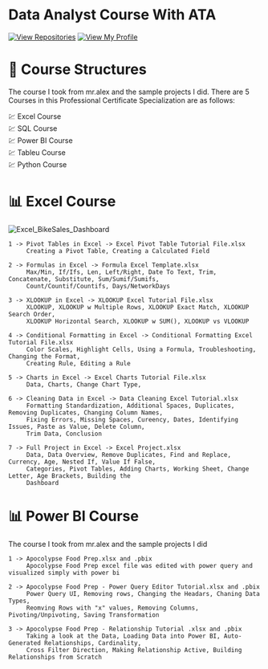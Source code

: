 # Data Analyst Course With ATA


[![View Repositories](https://img.shields.io/badge/View-My_Repositories-blue?logo=GitHub)](https://github.com/BariscanBilgen?tab=repositories)
[![View My Profile](https://img.shields.io/badge/View-My_Profile-green?logo=GitHub)](https://github.com/BariscanBilgen) 

# 📙 Course Structures
The course I took from mr.alex and the sample projects I did. There are 5 Courses in this Professional Certificate Specialization are as follows:

 💹 Excel Course <br>
 💹 SQL Course <br>
 💹 Power BI Course <br>
 💹 Tableu Course <br>
 💹 Python Course <br>

# 📊 Excel Course

![Excel_BikeSales_Dashboard](https://user-images.githubusercontent.com/91004987/220150875-267686bd-afc1-49d2-89ac-be17862c726b.PNG)
```
1 -> Pivot Tables in Excel -> Excel Pivot Table Tutorial File.xlsx
     Creating a Pivot Table, Creating a Calculated Field
```


```
2 -> Formulas in Excel -> Formula Excel Template.xlsx
     Max/Min, If/Ifs, Len, Left/Right, Date To Text, Trim, Concatenate, Substitute, Sum/Sumif/Sumifs, 
     Count/Countif/Countifs, Days/NetworkDays
```

```
3 -> XLOOKUP in Excel -> XLOOKUP Excel Tutorial File.xlsx
     XLOOKUP, XLOOKUP w Multiple Rows, XLOOKUP Exact Match, XLOOKUP Search Order, 
     XLOOKUP Horizontal Search, XLOOKUP w SUM(), XLOOKUP vs VLOOKUP
```

```
4 -> Conditional Formatting in Excel -> Conditional Formatting Excel Tutorial File.xlsx
     Color Scales, Highlight Cells, Using a Formula, Troubleshooting, Changing the Format, 
     Creating Rule, Editing a Rule
```

```
5 -> Charts in Excel -> Excel Charts Tutorial File.xlsx
     Data, Charts, Change Chart Type, 
```

```
6 -> Cleaning Data in Excel -> Data Cleaning Excel Tutorial.xlsx
     Formatting Standardization, Additional Spaces, Duplicates, Removing Duplicates, Changing Column Names, 
     Fixing Errors, Missing Spaces, Cureency, Dates, Identifying Issues, Paste as Value, Delete Column, 
     Trim Data, Conclusion
```

```
7 -> Full Project in Excel -> Excel Project.xlsx
     Data, Data Overview, Remove Duplicates, Find and Replace, Currency, Age, Nested If, Value If False, 
     Categories, Pivot Tables, Adding Charts, Working Sheet, Change Letter, Age Brackets, Building the 
     Dashboard
```

# 📊 Power BI Course
The course I took from mr.alex and the sample projects I did

```
1 -> Apocolypse Food Prep.xlsx and .pbix
     Apocolypse Food Prep excel file was edited with power query and visualized simply with power bi
```

```
2 -> Apocolypse Food Prep - Power Query Editor Tutorial.xlsx and .pbix
     Power Query UI, Removing rows, Changing the Headars, Chaning Data Types, 
     Reomving Rows with "x" values, Removing Columns, Pivoting/Unpivoting, Saving Transformation
```

```
3 -> Apocolypse Food Prep - Relationship Tutorial .xlsx and .pbix
     Taking a look at the Data, Loading Data into Power BI, Auto-Generated Relationships, Cardinality, 
     Cross Filter Direction, Making Relationship Active, Building Relationships from Scratch
```
